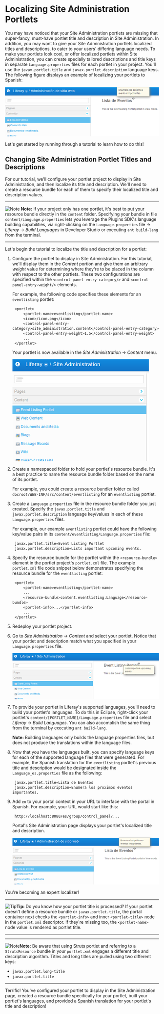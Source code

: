 # Localizing Site Administration Portlets

You may have noticed that your Site Administration portlets are missing that
super-fancy, must-have portlet title and description in Site Administration. In
addition, you may want to give your Site Administration portlets localized
titles and descriptions, to cater to your users' differing language needs. To
make your portlets look cool, or offer localized portlets within Site
Administration, you can create specially tailored descriptions and title keys in
separate `Language.properties` files for each portlet in your project. You'll
use the `javax.portlet.title` and `javax.portlet.description` language keys. The
following figure displays an example of localizing your portlets to Spanish: 

![Figure 1: You can localize portlets' titles and descriptions in Site Administration to any language, including Spanish.](../../images/portlet-title-and-description-es.png)

Let's get started by running through a tutorial to learn how to do this!

## Changing Site Administration Portlet Titles and Descriptions

For our tutorial, we'll configure your portlet project to display in Site
Administration, and then localize its title and description. We'll need to
create a resource bundle for each of them to specify their localized title and
description values. 

---

 ![Note](../../images/tip-pen-paper.png) **Note:** If your project only has one
 portlet, it's best to put your resource bundle directly in the `content`
 folder. Specifying your bundle in file `content/Language.properties` lets you
 leverage the Plugins SDK's language building capabilities, via right-clicking
 on the `Language.properties` file &rarr; *Liferay* &rarr; *Build Languages* in
 Developer Studio or executing `ant build-lang` from the terminal. 

---

Let's begin the tutorial to localize the title and description for a portlet: 

1. Configure the portlet to display in Site Administration. For this tutorial,
   we'll display them in the *Content* portion and give them an arbitrary
   *weight* value for determining where they're to be placed in the column with
   respect to the other portlets. These two configurations are specified within
   the `<control-panel-entry-category/>` and `<control-panel-entry-weight/>`
   elements.
   
    For example, the following code specifies these elements for an
    `eventlisting` portlet:

		<portlet>
			<portlet-name>eventlisting</portlet-name>
			<icon>/icon.png</icon>
			<control-panel-entry-category>site_administration.content</control-panel-entry-category>
			<control-panel-entry-weight>1.5</control-panel-entry-weight>
			...
		</portlet>

    Your portlet is now available in the *Site Administration* &rarr; *Content*
    menu. 

    ![Figure 2: Notice that the lower the weighted number, the higher the portlet is listed in the specified menu.](../../images/new-portlet-in-site-admin.png)

2. Create a namespaced folder to hold your portlet's resource bundle. It's a
   best practice to name the resource bundle folder based on the name of its
   portlet.
   
    For example, you could create a resource bundler folder called
    `docroot/WEB-INF/src/content/eventlisting` for an `eventlisting` portlet.

3. Create a `Language.properties` file in the resource bundle folder you just
   created. Specify the `javax.portlet.title` and `javax.portlet.description`
   language key/values in each of these `Language.properties` files. 

    For example, our example `eventlisting` portlet could have the following
    key/value pairs in its `content/eventlisting/Language.properties` file:

        javax.portlet.title=Event Listing Portlet
        javax.portlet.description=Lists important upcoming events.

4. Specify the resource bundle for the portlet within the `<resource-bundle>`
   element in the portlet project's `portlet.xml` file. The example
   `portlet.xml` file code snippet below demonstrates specifying the resource
   bundle for the `eventlisting` portlet: 

        <portlet>
            <portlet-name>eventlisting</portlet-name>
            ...
            <resource-bundle>content.eventlisting.Language</resource-bundle>
            <portlet-info>...</portlet-info>
            ...
        </portlet>

5. Redeploy your portlet project.

6. Go to *Site Administration* &rarr; *Content* and select your portlet. Notice
   that your portlet and description match what you specified in your
   `Language.properties` file.

    ![Figure 3: Notice that your portlet title and description are visible.](../../images/portlet-title-and-description.png)

7. To provide your portlet in Liferay's supported languages, you'll need to
   build your portlet's languages. To do this in Eclipse, right-click your
   portlet's `content/[PORTLET_NAME]/Language.properties` file and select
   *Liferay* &rarr; *Build Languages*. You can also accomplish the same thing
   from the terminal by executing `ant build-lang`.
   
    **Note:** Building languages only builds the language properties files, but
    does not produce the translations within the language files. 

8. Now that you have the languages built, you can specify language keys for each
   of the supported language files that were generated. For example, the Spanish
   translation for the `eventlisting` portlet's previous title and description
   would be designated inside the `Language_es.properties` file as the
   following:

        javax.portlet.title=Lista de Eventos
        javax.portlet.description=Enumera los proximos eventos importantes.

9. Add `en` to your portal context in your URL to interface with the portal in
   Spanish. For example, your URL would start like this:

        http://localhost:8080/es/group/control_panel/...

    Portal's Site Administration page displays your portlet's localized title
    and description.  

    ![Figure 4: It's easy to localize titles and descriptions for multiple portlets in your project.](../../images/portlet-title-and-description-es.png)

You're becoming an expert localizer!

---

 ![Tip](../../images/tip-pen-paper.png)**Tip:** Do you know how your portlet
 title is processed? If your portlet doesn't define a resource bundle or
 `javax.portlet.title`, the portal container next checks the `<portlet-info>`
 and inner `<portlet-title>` node in the `portlet.xml` descriptor. If they're
 missing too, the `<portlet-name>` node value is rendered as portlet title. 

---

---

 ![Note](../../images/tip-pen-paper.png)**Note:** Be aware that using Struts
 portlet and referring to a `StrutsResource` bundle in your `portlet.xml`
 engages a different title and description algorithm. Titles and long titles are
 pulled using two different keys:

 - `javax.portlet.long-title` 
 - `javax.portlet.title`

---

Terrific! You've configured your portlet to display in the Site Administration
page, created a resource bundle specifically for your portlet, built your
portlet's languages, and provided a Spanish translation for your portlet's title
and description!
